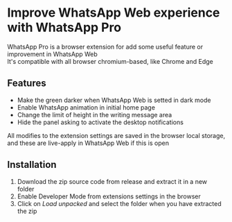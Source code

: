 # Improve WhatsApp Web experience with WhatsApp Pro
WhatsApp Pro is a browser extension for add some useful feature or improvement in WhatsApp Web  
It's compatible with all browser chromium-based, like Chrome and Edge
## Features
- Make the green darker when WhatsApp Web is setted in dark mode
- Enable WhatsApp animation in initial home page
- Change the limit of height in the writing message area
- Hide the panel asking to activate the desktop notifications
  
All modifies to the extension settings are saved in the browser local storage, and these are live-apply in WhatsApp Web if this is open
## Installation
1) Download the zip source code from release and extract it in a new folder
2) Enable Developer Mode from extensions settings in the browser
3) Click on _Load unpacked_ and select the folder when you have extracted the zip
